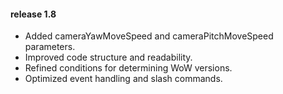 #### release 1.8

- Added cameraYawMoveSpeed and cameraPitchMoveSpeed parameters.
- Improved code structure and readability.
- Refined conditions for determining WoW versions.
- Optimized event handling and slash commands.
